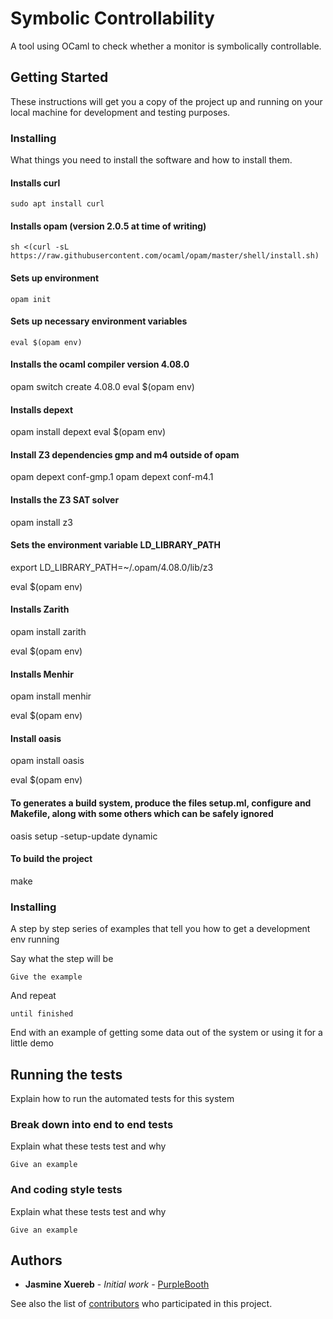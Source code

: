 # Symbolic Controllability

A tool using OCaml to check whether a monitor is symbolically controllable.

## Getting Started

These instructions will get you a copy of the project up and running on your local machine for development and testing purposes. 

### Installing

What things you need to install the software and how to install them.

#### Installs curl
```
sudo apt install curl
```

#### Installs opam (version 2.0.5 at time of writing)
```
sh <(curl -sL https://raw.githubusercontent.com/ocaml/opam/master/shell/install.sh)
```

#### Sets up environment
```
opam init
```
#### Sets up necessary environment variables
```
eval $(opam env)
```
#### Installs the ocaml compiler version 4.08.0
opam switch create 4.08.0
eval $(opam env)

#### Installs depext
opam install depext
eval $(opam env)

#### Install Z3 dependencies gmp and m4 outside of opam
opam depext conf-gmp.1
opam depext conf-m4.1

#### Installs the Z3 SAT solver
opam install z3

#### Sets the environment variable LD_LIBRARY_PATH 
export LD_LIBRARY_PATH=~/.opam/4.08.0/lib/z3

eval $(opam env)

#### Installs Zarith
opam install zarith

eval $(opam env)

#### Installs Menhir
opam install menhir

eval $(opam env)

#### Install oasis
opam install oasis

eval $(opam env)

#### To generates a build system, produce the files setup.ml, configure and Makefile, along with some others which can be safely ignored
oasis setup -setup-update dynamic

#### To build the project
make


### Installing

A step by step series of examples that tell you how to get a development env running

Say what the step will be

```
Give the example
```

And repeat

```
until finished
```

End with an example of getting some data out of the system or using it for a little demo

## Running the tests

Explain how to run the automated tests for this system

### Break down into end to end tests

Explain what these tests test and why

```
Give an example
```

### And coding style tests

Explain what these tests test and why

```
Give an example
```

## Authors

* **Jasmine Xuereb** - *Initial work* - [PurpleBooth](https://github.com/PurpleBooth)

See also the list of [contributors](https://github.com/your/project/contributors) who participated in this project.
